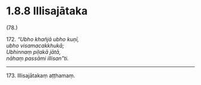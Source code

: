 # 1.8.8 Illisajātaka

(78.)

172\. _“Ubho khañjā ubho kuṇī,_  
_ubho visamacakkhukā;_  
_Ubhinnaṃ piḷakā jātā,_  
_nāhaṃ passāmi illisan”ti._  

---

173\. Illisajātakaṃ aṭṭhamaṃ.
